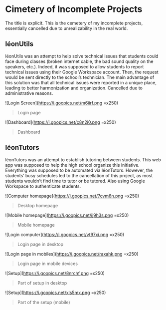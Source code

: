 ﻿
# Cimetery of Incomplete Projects
The title is explicit. This is the cemetery of my incomplete projects, essentially cancelled due to unrealizability in the real world.

## léonUtils
léonUtils was an attempt to help solve technical issues that students could face during classes (broken internet cable, the bad sound quality on the speakers, etc.). Indeed, it was supposed to allow students to report technical issues using their Google Workspace account. Then, the request would be sent directly to the school’s technician. The main advantage of this solution was that all technical issues were reported in a unique place, leading to better harmonization and organization. Cancelled due to administrative reasons.

![Login Screen](https://i.goopics.net/m6iirf.png =x250)

> Login page

![Dashboard](https://i.goopics.net/c8n2i0.png =x250)
> Dashboard

## léonTutors
léonTutors was an attempt to establish tutoring between students. This web app was supposed to help the high school organize this initiative. Everything was supposed to be automated via léonTutors. However, the students’ busy schedules led to the cancellation of this project, as most students wouldn’t find time to tutor or be tutored. Also using Google Workspace to authenticate students.

![Computer homepage](https://i.goopics.net/7cvm6n.png =x250)

> Desktop homepage

![Mobile homepage](https://i.goopics.net/ij9h3s.png =x250)

> Mobile homepage

![Login computer](https://i.goopics.net/vt97xi.png =x250) 
> Login page in desktop

![Login page in mobiles](https://i.goopics.net/raxahk.png =x250)
> Login page in mobile devices

![Setup](https://i.goopics.net/8nrchf.png =x250)
> Part of setup in desktop

![Setup](https://i.goopics.net/xls5mx.png =x250)
> Part of the setup (mobile)



